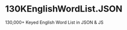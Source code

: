 130KEnglishWordList.JSON
========================

130,000+ Keyed English Word List in JSON &amp; JS

